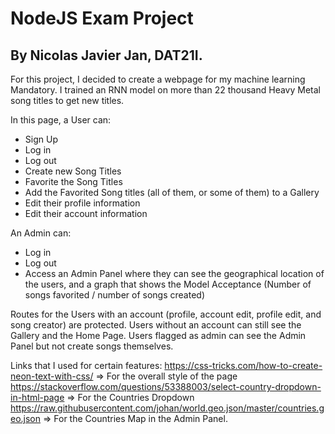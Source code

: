 # NodeJS Exam Project
## By Nicolas Javier Jan, DAT21I.

For this project, I decided to create a webpage for my machine learning Mandatory. 
I trained an RNN model on more than 22 thousand Heavy Metal song titles to get new titles.

In this page, a User can:

- Sign Up
- Log in
- Log out
- Create new Song Titles
- Favorite the Song Titles
- Add the Favorited Song titles (all of them, or some of them) to a Gallery
- Edit their profile information
- Edit their account information

An Admin can:

- Log in
- Log out 
- Access an Admin Panel where they can see the geographical location of the users, and a graph that shows the Model Acceptance (Number of songs favorited / number of songs created)

Routes for the Users with an account (profile, account edit, profile edit, and song creator) are protected. Users without an account can still see the Gallery and the Home Page. Users flagged as admin can see the Admin Panel but not create songs themselves.

Links that I used for certain features:
https://css-tricks.com/how-to-create-neon-text-with-css/  => For the overall style of the page
https://stackoverflow.com/questions/53388003/select-country-dropdown-in-html-page => For the Countries Dropdown
https://raw.githubusercontent.com/johan/world.geo.json/master/countries.geo.json => For the Countries Map in the Admin Panel.